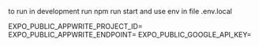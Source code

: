 to run in development run npm run start and use env in file .env.local

EXPO_PUBLIC_APPWRITE_PROJECT_ID=
EXPO_PUBLIC_APPWRITE_ENDPOINT=
EXPO_PUBLIC_GOOGLE_API_KEY=
